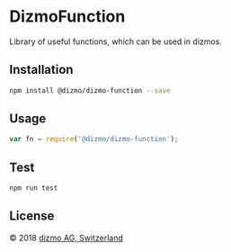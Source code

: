 # DizmoFunction
Library of useful functions, which can be used in dizmos.

## Installation 
```sh
npm install @dizmo/dizmo-function --save
```

## Usage
```javascript
var fn = require('@dizmo/dizmo-function');
```

## Test 
```sh
npm run test
```

## License

 © 2018 [dizmo AG, Switzerland](http://dizmo.com/)
